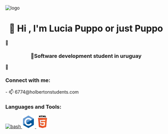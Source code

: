 
![logo](https://i.pinimg.com/564x/aa/e7/c6/aae7c685ac7e3c30a556304b134b24e0.jpg)


<h1 align="center"> 🍃 Hi , I'm  Lucia Puppo or just Puppo </h1>🍃
<h3 align="center">  🦄Software development student in uruguay</h3>🦄





<h3 align="left">Connect with me:</h3>
- 📫 6774@holbertonstudents.com
<p align="left">
</p>

<h3 align="left">Languages and Tools:</h3>
<p align="left"> <a href="https://www.gnu.org/software/bash/" target="_blank" rel="noreferrer"> <img src="https://www.vectorlogo.zone/logos/gnu_bash/gnu_bash-icon.svg" alt="bash" width="40" height="40"/> </a> <a href="https://www.cprogramming.com/" target="_blank" rel="noreferrer"> <img src="https://raw.githubusercontent.com/devicons/devicon/master/icons/c/c-original.svg" alt="c" width="40" height="40"/> </a> 
<a href="https://www.w3.org/html/" target="_blank" rel="noreferrer"> <img src="https://raw.githubusercontent.com/devicons/devicon/master/icons/html5/html5-original-wordmark.svg" alt="html5" width="40" height="40"/> </a> 
